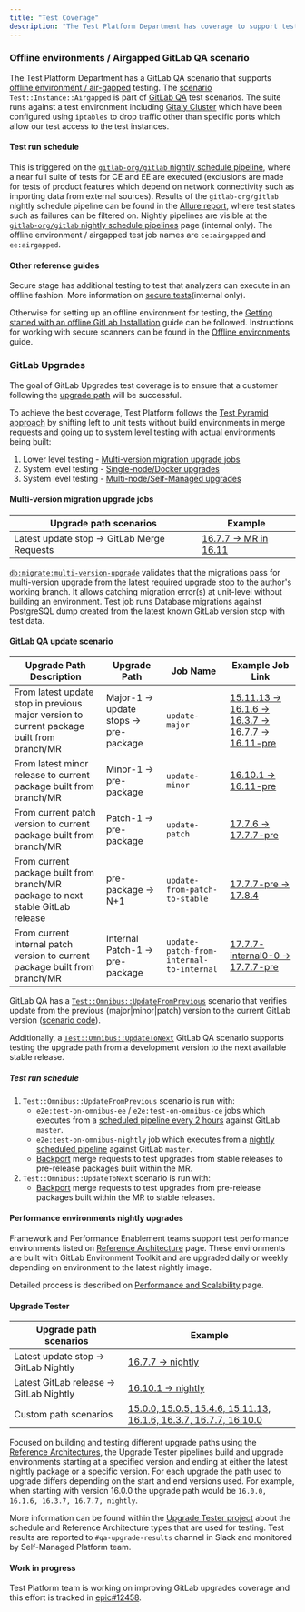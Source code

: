 ```yaml
---
title: "Test Coverage"
description: "The Test Platform Department has coverage to support testing particular scenarios."
---
```


### Offline environments / Airgapped GitLab QA scenario

The Test Platform Department has a GitLab QA scenario that supports [offline environment / air-gapped](https://docs.gitlab.com/ee/user/application_security/offline_deployments/) testing.
The [scenario](https://gitlab.com/gitlab-org/gitlab-qa/-/blob/master/lib/gitlab/qa/scenario/test/instance/airgapped.rb) `Test::Instance::Airgapped` is part of [GitLab QA](https://gitlab.com/gitlab-org/gitlab-qa/-/blob/master/docs/what_tests_can_be_run.md#testinstanceairgapped)
test scenarios. The suite runs against a test environment including [Gitaly Cluster](https://docs.gitlab.com/ee/administration/gitaly/) which have been configured using `iptables` to drop traffic other than specific ports which allow our test access to the test instances.

#### Test run schedule

This is triggered on the [`gitlab-org/gitlab` nightly schedule pipeline](https://gitlab.com/gitlab-org/gitlab/-/blob/master/.gitlab/ci/test-on-omnibus-nightly/main.gitlab-ci.yml),
where a near full suite of tests for CE and EE are executed (exclusions are made for tests of product features which depend on network connectivity
such as importing data from external sources). Results of the `gitlab-org/gitlab` nightly schedule pipeline
can be found in the [Allure report](https://gitlab-qa-allure-reports.s3.amazonaws.com/nightly/master/index.html),
where test states such as failures can be filtered on.
Nightly pipelines are visible at the
[`gitlab-org/gitlab` nightly schedule pipelines](https://gitlab.com/gitlab-org/gitlab/-/pipeline_schedules) page (internal only).
The offline environment / airgapped test job names are `ce:airgapped` and `ee:airgapped`.

#### Other reference guides

Secure stage has additional testing to test that analyzers can execute in an offline fashion.
More information on [secure tests](https://gitlab.com/gitlab-org/security-products/tests/common/-/blob/master/README.md#known-testing-branches)(internal only).

Otherwise for setting up an offline environment for testing, the [Getting started with an offline GitLab Installation](https://docs.gitlab.com/ee/topics/offline/quick_start_guide.html) guide can be followed.
Instructions for working with secure scanners can be found in the [Offline environments](https://docs.gitlab.com/ee/user/application_security/offline_deployments/) guide.

### GitLab Upgrades

The goal of GitLab Upgrades test coverage is to ensure that a customer following the [upgrade path](https://docs.gitlab.com/ee/update/index.html#upgrade-paths) will be successful.

To achieve the best coverage, Test Platform follows the [Test Pyramid approach](https://docs.gitlab.com/ee/development/testing_guide/testing_levels.html)
by shifting left to unit tests without build environments in merge requests
and going up to system level testing with actual environments being built:

1. Lower level testing - [Multi-version migration upgrade jobs](#multi-version-migration-upgrade-jobs)
1. System level testing - [Single-node/Docker upgrades](#gitlab-qa-update-scenario)
1. System level testing - [Multi-node/Self-Managed upgrades](#upgrade-tester)

#### Multi-version migration upgrade jobs

| Upgrade path scenarios                     | Example             |
|--------------------------------------------|---------------------|
| Latest update stop → GitLab Merge Requests | [16.7.7 → MR in 16.11](https://gitlab.com/gitlab-org/gitlab/-/jobs/6488556764) |

[`db:migrate:multi-version-upgrade`](https://docs.gitlab.com/ee/development/database/dbmigrate_multi_version_upgrade_job.html)
validates that the migrations pass for multi-version upgrade from the latest required upgrade stop to the author's working branch.
It allows catching migration error(s) at unit-level without building an environment.
Test job runs Database migrations against PostgreSQL dump created from the latest known GitLab version stop with test data.

#### GitLab QA update scenario

| Upgrade Path Description | Upgrade Path | Job Name | Example Job Link |
|--------------------------|--------------|----------|------------------|
| From latest update stop in previous major version to current package built from branch/MR | Major-1 → update stops → pre-package | `update-major` | [15.11.13 → 16.1.6 → 16.3.7 → 16.7.7 → 16.11-pre](https://gitlab.com/gitlab-org/gitlab/-/jobs/6539783636#L351) |
| From latest minor release to current package built from branch/MR | Minor-1 → pre-package | `update-minor` | [16.10.1 → 16.11-pre](https://gitlab.com/gitlab-org/gitlab/-/jobs/6539783632#L350) |
| From current patch version to current package built from branch/MR | Patch-1 → pre-package | `update-patch` | [17.7.6 → 17.7.7-pre](https://gitlab.com/gitlab-org/gitlab/-/jobs/9274895196) |
| From current package built from branch/MR package to next stable GitLab release | pre-package → N+1 | `update-from-patch-to-stable` | [17.7.7-pre → 17.8.4](https://gitlab.com/gitlab-org/gitlab/-/jobs/9274895197) |
| From current internal patch version to current package built from branch/MR | Internal Patch-1 → pre-package | `update-patch-from-internal-to-internal` | [17.7.7-internal0-0 → 17.7.7-pre](https://gitlab.com/gitlab-org/gitlab/-/jobs/9832220256) |

GitLab QA has a [`Test::Omnibus::UpdateFromPrevious`](https://gitlab.com/gitlab-org/gitlab-qa/-/blob/master/docs/what_tests_can_be_run.md?plain=0#testomnibusupdatefromprevious-full-image-address-current_version-majorminorpatch-from_edition)
scenario that verifies update from the previous (major|minor|patch) version to the current GitLab version ([scenario code](https://gitlab.com/gitlab-org/gitlab-qa/-/blob/master/lib/gitlab/qa/scenario/test/omnibus/update_from_previous.rb)).

Additionally, a [`Test::Omnibus::UpdateToNext`](https://gitlab.com/gitlab-org/gitlab-qa/-/blob/master/docs/what_tests_can_be_run.md#testomnibusupdatetonext-full-image-address-current_version-from_edition) GitLab QA scenario supports testing the upgrade path from a development version to the next available stable release.

##### Test run schedule

1. `Test::Omnibus::UpdateFromPrevious` scenario is run with:
   - `e2e:test-on-omnibus-ee` / `e2e:test-on-omnibus-ce` jobs which executes from a [scheduled pipeline every 2 hours](https://gitlab.com/gitlab-org/gitlab/-/pipeline_schedules) against GitLab `master`.
   - `e2e:test-on-omnibus-nightly` job which executes from a [nightly scheduled pipeline](https://gitlab.com/gitlab-org/gitlab/-/pipeline_schedules) against GitLab `master`.
   - [Backport](/handbook/engineering/releases/backports/) merge requests to test upgrades from stable releases to pre-release packages built within the MR.
1. `Test::Omnibus::UpdateToNext` scenario is run with:
   - [Backport](/handbook/engineering/releases/backports/) merge requests to test upgrades from pre-release packages built within the MR to stable releases.

#### Performance environments nightly upgrades

Framework and Performance Enablement teams support test performance environments listed on [Reference Architecture](https://docs.gitlab.com/ee/administration/reference_architectures/#how-to-interpret-the-results) page.
These environments are built with GitLab Environment Toolkit and are upgraded daily or weekly depending on environment to the latest
nightly image.

Detailed process is described on [Performance and Scalability](https://docs.gitlab.com/ee/administration/reference_architectures/#how-to-interpret-the-results) page.

#### Upgrade Tester

| Upgrade path scenarios               | Example                                                                                                                                          |
|--------------------------------------|--------------------------------------------------------------------------------------------------------------------------------------------------|
| Latest update stop → GitLab Nightly | [16.7.7 → nightly](https://gitlab.com/gitlab-org/quality/upgrade-tester/-/pipelines/1234507969)                                                 |
| Latest GitLab release → GitLab Nightly | [16.10.1 → nightly](https://gitlab.com/gitlab-org/quality/upgrade-tester/-/pipelines/1240098663) |
| Custom path scenarios                | [15.0.0, 15.0.5, 15.4.6, 15.11.13, 16.1.6, 16.3.7, 16.7.7, 16.10.0](https://gitlab.com/gitlab-org/quality/upgrade-tester/-/pipelines/1238546334) |

Focused on building and testing different upgrade paths using the [Reference Architectures](https://docs.gitlab.com/ee/administration/reference_architectures/), the Upgrade Tester pipelines build and upgrade environments starting at a specified version and ending at either the latest nightly package or a specific version. For each upgrade the path used to upgrade differs depending on the start and end versions used. For example, when starting with version 16.0.0 the upgrade path would be
`16.0.0, 16.1.6, 16.3.7, 16.7.7, nightly`.

More information can be found within the [Upgrade Tester project](https://gitlab.com/gitlab-org/quality/upgrade-tester) about the schedule and Reference Architecture types that are used for testing. Test results are reported to `#qa-upgrade-results` channel in Slack and monitored by Self-Managed Platform team.

#### Work in progress

Test Platform team is working on improving GitLab upgrades coverage and this effort is
tracked in [epic#12458](https://gitlab.com/groups/gitlab-org/-/epics/12458).
